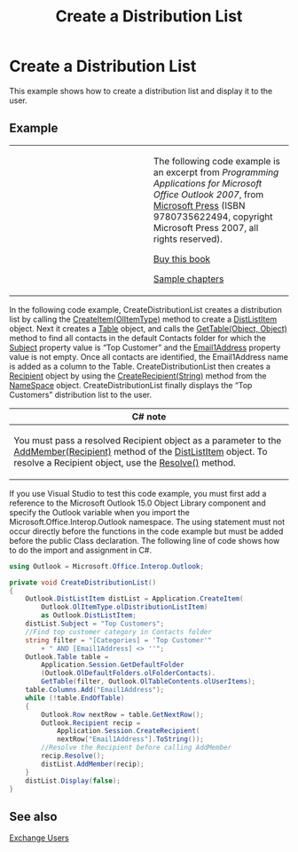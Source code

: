 ﻿---
title: 'Create a Distribution List'
TOCTitle: 'Create a Distribution List'
ms:assetid: c1fdbf3d-9669-4721-aabf-e8a332b82e0e
ms:mtpsurl: https://msdn.microsoft.com/en-us/library/Ff184637(v=office.15)
ms:contentKeyID: 55119841
ms.date: 07/24/2014
mtps_version: v=office.15
dev_langs:
- csharp
---

# Create a Distribution List

This example shows how to create a distribution list and display it to the user.

## Example

<table>
<colgroup>
<col style="width: 50%" />
<col style="width: 50%" />
</colgroup>
<tbody>
<tr class="odd">
<td><p></p></td>
<td><p>The following code example is an excerpt from <em>Programming Applications for Microsoft Office Outlook 2007</em>, from <a href="http://www.microsoft.com/learning/books/default.mspx">Microsoft Press</a> (ISBN 9780735622494, copyright Microsoft Press 2007, all rights reserved).</p>
<p><a href="http://www.amazon.com/gp/product/0735622493?ie=utf8%26tag=msmsdn-20%26linkcode=as2%26camp=1789%26creative=9325%26creativeasin=0735622493">Buy this book</a></p>
<p><a href="https://msdn.microsoft.com/en-us/library/cc513844(v=office.15)">Sample chapters</a></p></td>
</tr>
</tbody>
</table>


In the following code example, CreateDistributionList creates a distribution list by calling the [CreateItem(OlItemType)](https://msdn.microsoft.com/en-us/library/bb610587\(v=office.15\)) method to create a [DistListItem](https://msdn.microsoft.com/en-us/library/bb645382\(v=office.15\)) object. Next it creates a [Table](https://msdn.microsoft.com/en-us/library/bb652856\(v=office.15\)) object, and calls the [GetTable(Object, Object)](https://msdn.microsoft.com/en-us/library/bb612189\(v=office.15\)) method to find all contacts in the default Contacts folder for which the [Subject](https://msdn.microsoft.com/en-us/library/bb624088\(v=office.15\)) property value is “Top Customer” and the [Email1Address](https://msdn.microsoft.com/en-us/library/bb609902\(v=office.15\)) property value is not empty. Once all contacts are identified, the Email1Address name is added as a column to the Table. CreateDistributionList then creates a [Recipient](https://msdn.microsoft.com/en-us/library/bb624370\(v=office.15\)) object by using the [CreateRecipient(String)](https://msdn.microsoft.com/en-us/library/bb609962\(v=office.15\)) method from the [NameSpace](https://msdn.microsoft.com/en-us/library/bb645857\(v=office.15\)) object. CreateDistributionList finally displays the “Top Customers” distribution list to the user.

<table>
<colgroup>
<col style="width: 100%" />
</colgroup>
<thead>
<tr class="header">
<th><strong>C# note</strong></th>
</tr>
</thead>
<tbody>
<tr class="odd">
<td><p>You must pass a resolved Recipient object as a parameter to the <a href="https://msdn.microsoft.com/en-us/library/bb612290(v=office.15)">AddMember(Recipient)</a> method of the <a href="https://msdn.microsoft.com/en-us/library/bb645382(v=office.15)">DistListItem</a> object. To resolve a Recipient object, use the <a href="https://msdn.microsoft.com/en-us/library/bb624165(v=office.15)">Resolve()</a> method.</p></td>
</tr>
</tbody>
</table>


If you use Visual Studio to test this code example, you must first add a reference to the Microsoft Outlook 15.0 Object Library component and specify the Outlook variable when you import the Microsoft.Office.Interop.Outlook namespace. The using statement must not occur directly before the functions in the code example but must be added before the public Class declaration. The following line of code shows how to do the import and assignment in C\#.

```csharp
using Outlook = Microsoft.Office.Interop.Outlook;
```

```csharp
private void CreateDistributionList()
{
    Outlook.DistListItem distList = Application.CreateItem(
        Outlook.OlItemType.olDistributionListItem)
        as Outlook.DistListItem;
    distList.Subject = "Top Customers";
    //Find top customer category in Contacts folder
    string filter = "[Categories] = 'Top Customer'"
        + " AND [Email1Address] <> ''";
    Outlook.Table table =
        Application.Session.GetDefaultFolder
        (Outlook.OlDefaultFolders.olFolderContacts).
        GetTable(filter, Outlook.OlTableContents.olUserItems);
    table.Columns.Add("Email1Address");
    while (!table.EndOfTable)
    {
        Outlook.Row nextRow = table.GetNextRow();
        Outlook.Recipient recip =
            Application.Session.CreateRecipient(
            nextRow["Email1Address"].ToString());
        //Resolve the Recipient before calling AddMember
        recip.Resolve();
        distList.AddMember(recip);
    }
    distList.Display(false);
}
```

## See also



[Exchange Users](exchange-users.md)

